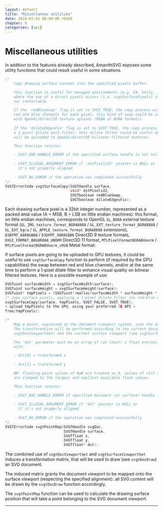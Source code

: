 ```yaml
---
layout: default
title: "Miscellaneus utilities"
date: 2018-01-01 08:00:00 +0100
chapter: 9
categories: [api]
---
```


# Miscellaneous utilities

In addition to the features already described, AmanithSVG exposes some utility functions that could result useful in some situations.

```c
/*
    Copy drawing surface content into the specified pixels buffer.

    This function is useful for managed environments (e.g. C#, Unity, Java, Android),
    where the use of a direct pixels access (i.e. svgtSurfacePixels) is not advisable
    nor comfortable.

    If the 'redBlueSwap' flag is set to SVGT_TRUE, the copy process will also swap
    red and blue channels for each pixel; this kind of swap could be useful when dealing
    with OpenGL/Direct3D texture uploads (RGBA or BGRA formats).
    
    If the 'dilateEdgesFix' flag is set to SVGT_TRUE, the copy process will also perform
    a 1-pixel dilate post-filter; this dilate filter could be useful when surface pixels
    will be uploaded to OpenGL/Direct3D bilinear-filtered textures.

    This function returns:

    - SVGT_BAD_HANDLE_ERROR if the specified surface handle is not valid
    
    - SVGT_ILLEGAL_ARGUMENT_ERROR if 'dstPixels32' pointer is NULL or if
      it's not properly aligned
    
    - SVGT_NO_ERROR if the operation was completed successfully
*/
SVGTErrorCode svgtSurfaceCopy(SVGTHandle surface,
                              void* dstPixels32,
                              SVGTboolean redBlueSwap,
                              SVGTboolean dilateEdgesFix);
```

Each drawing surface pixel is a 32bit integer number, represented as a packed `ARGB` value (A = MSB, B = LSB on little endian machines): this format, on little endian machines, corresponds to OpenGL `GL_BGRA` external texture format (`GL_IMG_texture_format_BGRA8888` / `GL_EXT_texture_format_BGRA8888` / `GL_EXT_bgra` / `GL_APPLE_texture_format_BGRA8888` extensions), `D3DFMT_A8R8G8B8` / `D3DFMT_X8R8G8B8` Direct3D 9 texture formats, `DXGI_FORMAT_B8G8R8A8_UNORM` Direct3D 11 format, `MTLPixelFormatBGRA8Unorm` / `MTLPixelFormatBGRA8Unorm_sRGB` Metal format.

If surface pixels are going to be uploaded to GPU textures, it could be useful to use `svgtSurfaceCopy` function to perform (if required by the GPU capabilities) the swap between red and blue channels, and/or at the same time to perform a 1-pixel dilate filter to enhance visual quality on bilinear filtered textures. Here is a possible example of use:

```c
SVGTuint surfaceWidth = svgtSurfaceWidth(surface);
SVGTuint surfaceHeight = svgtSurfaceHeight(surface);
SVGTuint* tmpPixels = (SVGTuint*)malloc(surfaceWidth * surfaceHeight * sizeof(SVGTuint));
/* copy surface pixels, applying a 1-pixel dilate filter (no red-blue channels swap) */
svgtSurfaceCopy(surface, tmpPixels, SVGT_FALSE, SVGT_TRUE);
< upload tmpPixels to the GPU, using your preferred 3D API >
free(tmpPixels);
```

```c
/*
    Map a point, expressed in the document viewport system, into the surface viewport.
    The transformation will be performed according to the current document viewport (see
    svgtDocViewportGet) and the current surface viewport (see svgtSurfaceViewportGet).

    The 'dst' parameter must be an array of (at least) 2 float entries, it will be filled
    with:

    - dst[0] = transformed x
    
    - dst[1] = transformed y

    NB: floating-point values of NaN are treated as 0, values of +Inf and -Inf
    are clamped to the largest and smallest available float values.

    This function returns:

    - SVGT_BAD_HANDLE_ERROR if specified document (or surface) handle is not valid
    
    - SVGT_ILLEGAL_ARGUMENT_ERROR if 'dst' pointer is NULL or
      if it's not properly aligned
    
    - SVGT_NO_ERROR if the operation was completed successfully
*/
SVGTErrorCode svgtPointMap(SVGTHandle svgDoc,
                           SVGTHandle surface,
                           SVGTfloat x,
                           SVGTfloat y,
                           SVGTfloat* dst);
```

The combined use of `svgtDocViewportSet` and `svgtSurfaceViewportSet` induces a transformation matrix, that will be used to draw (see `svgtDocDraw`) an SVG document.

The induced matrix grants the document viewport to be mapped onto the surface viewport (respecting the specified alignment): all SVG content will be drawn by the `svgtDocDraw` function accordingly.

The `svgtPointMap` function can be used to calculate the drawing surface position that will take a point belonging to the SVG document viewport.

---

